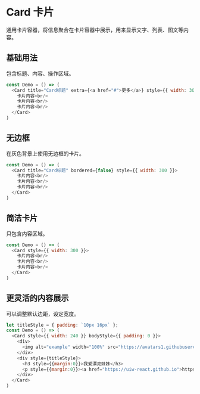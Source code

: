 Card 卡片
===

通用卡片容器，将信息聚合在卡片容器中展示，用来显示文字、列表、图文等内容。

## 基础用法

包含标题、内容、操作区域。

<!--DemoStart--> 
```js
const Demo = () => (
  <Card title="Card标题" extra={<a href="#">更多</a>} style={{ width: 300 }}>
    卡片内容<br/>
    卡片内容<br/>
    卡片内容<br/>
  </Card>
)
```
<!--End-->

## 无边框

在灰色背景上使用无边框的卡片。


<!--DemoStart--> 
```js
const Demo = () => (
  <Card title="Card标题" bordered={false} style={{ width: 300 }}>
    卡片内容<br/>
    卡片内容<br/>
    卡片内容<br/>
  </Card>
)
```
<!--End-->

## 简洁卡片

只包含内容区域。

<!--DemoStart--> 
```js
const Demo = () => (
  <Card style={{ width: 300 }}>
    卡片内容<br/>
    卡片内容<br/>
    卡片内容<br/>
  </Card>
)
```
<!--End-->

## 更灵活的内容展示

可以调整默认边距，设定宽度。

<!--DemoStart--> 
```js
let titleStyle = { padding: `10px 16px` };
const Demo = () => (
  <Card style={{ width: 240 }} bodyStyle={{ padding: 0 }}>
    <div>
      <img alt="example" width="100%" src="https://avatars1.githubusercontent.com/u/1680273?v=4" />
    </div>
    <div style={titleStyle}>
      <h3 style={{margin:0}}>我爱漂亮妹妹</h3>
      <p style={{margin:0}}><a href="https://uiw-react.github.io">https://uiw-react.github.io</a></p>
    </div>
  </Card>
)
```
<!--End-->